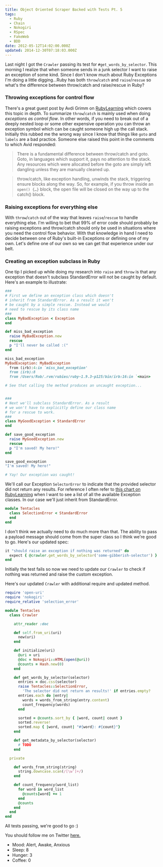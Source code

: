 ```yaml
---
title: Object Oriented Scraper Backed with Tests Pt. 5
tags:
  - Ruby
  - Chain
  - Nokogiri
  - RSpec
  - FakeWeb
  - BDD
date: 2012-05-12T14:02:00.000Z
updated: 2014-12-30T07:18:03.000Z
---
```


Last night I got the `Crawler` passing its test for `#get_words_by_selector`. This morning I realize that when someone sends in a junk selector I want to raise an exception of some kind. Since I don't know much about Ruby Exceptions I'm doing a little digging...Ruby has both `throw`/`catch` and `raise`/`rescue` so what's the difference between throw/catch and raise/rescue in Ruby?

### Throwing exceptions for control flow

There's a great guest post by Avdi Grimm on [RubyLearning](http://rubylearning.com/blog/2011/07/12/throw-catch-raise-rescue-im-so-confused/) which covers this topic in depth. To summarize `throw`/`catch` is mainly used when doing _exceptions as control flow_. In other words, if you need to break out of a deeply nested loop or some other expensive operation you can throw an exception symbol which can be caught someone high up the call stack. Initially this rubbed me the wrong way since I know that things like `goto` and `labels` are a bad practice. Someone else raised this point in the comments to which Avid responded:

> There is a fundamental difference between throw/catch and goto. Goto, in languages which support it, pays no attention to the stack. Any resources which were allocated before the goto are simply left dangling unless they are manually cleaned up.

> throw/catch, like exception handling, unwinds the stack, triggering ensure blocks along the way. So, for example, if you throw inside an `open() {…}` block, the open file will be closed on the way up to the catch() block.

### Raising exceptions for everything else

With `throw`/`catch` out of the way that leaves `raise`/`rescue` to handle everything else. I'm willing to bet that 99% of error code should probably be raising exceptions and throw/catch should only be used in situations where you need the control flow behavior. With that knowledge in hand I need to decide between one of Ruby's built-in Exceptions or defining one of my own. Let's define one of our own so we can get that experience under our belt.

### Creating an exception subclass in Ruby

One tip I picked up while doing my research into `raise` and `throw` is that any exception that doesn't subclass StandardError will not be caught by default. Here's an example to illustrate:

```ruby
###
# First we define an exception class which doesn't
# inherit from StandardError. As a result it won't
# be caught by a simple rescue. Instead we would
# need to rescue by its class name
###
class MyBadException < Exception
end

def miss_bad_exception
  raise MyBadException.new
  rescue
  p "I'll never be called :("
end

miss_bad_exception
MyBadException: MyBadException
  from (irb):4:in `miss_bad_exception'
  from (irb):8
  from /Users/Rob/.rvm/rubies/ruby-1.9.3-p125/bin/irb:16:in `<main>

# See that calling the method produces an uncaught exception...


###
# Next we'll subclass StandardError. As a result
# we won't have to explicitly define our class name
# for a rescue to work.
###
class MyGoodException < StandardError
end

def save_good_exception
  raise MyGoodException.new
  rescue
  p "I'm saved! My hero!"
end

save_good_exception
"I'm saved! My hero!"

# Yay! Our exception was caught!
```

We'll call our Exception `SelectorError` to indicate that the provided selector did not return any results. For reference I often refer to [this chart on RubyLearning](http://rubylearning.com/satishtalim/ruby_exceptions.html) when I want to see a list of all the available Exception classes. In our case we'll just inherit from StandardError.

```ruby
module Tentacles
  class SelectionError < StandardError
  end
end
```

I don't think we actually need to do much more than that. The ability to pass a payload message should come from the super class so I think we're good to go. Here's our updated spec:

```ruby
it "should raise an exception if nothing was returned" do
  expect { @crawler.get_words_by_selector('some-gibberish-selector') }.to raise_error(Tentacles::SelectionError, 'The selector did not return an results!')
end
```

Initially the test fails so now we need to update our `Crawler` to check if nothing was returned and raise the custom exception.

Here's our updated `Crawler` with additional require and updated method.

```ruby
require 'open-uri'
require 'nokogiri'
require_relative 'selection_error'

module Tentacles
  class Crawler

    attr_reader :doc

    def self.from_uri(uri)
      new(uri)
    end

    def initialize(uri)
      @uri = uri
      @doc = Nokogiri::HTML(open(@uri))
      @counts = Hash.new(0)
    end

    def get_words_by_selector(selector)
      entries = doc.css(selector)
      raise Tentacles::SelectionError,
        'The selector did not return an results!' if entries.empty?
      entries.each do |entry|
        words = words_from_string(entry.content)
        count_frequency(words)
      end

      sorted = @counts.sort_by { |word, count| count }
      sorted.reverse!
      sorted.map { |word, count| "#{word}: #{count}"}
    end

    def get_metadata_by_selector(selector)
      # TODO
    end

  private

    def words_from_string(string)
      string.downcase.scan(/[\w']+/)
    end

    def count_frequency(word_list)
      for word in word_list
        @counts[word] += 1
      end
      @counts
    end
  end
end
```

All tests passing, we're good to go :)

You should follow me on Twitter [here.](http://twitter.com/rob_dodson)

- Mood: Alert, Awake, Anxious
- Sleep: 8
- Hunger: 3
- Coffee: 0
